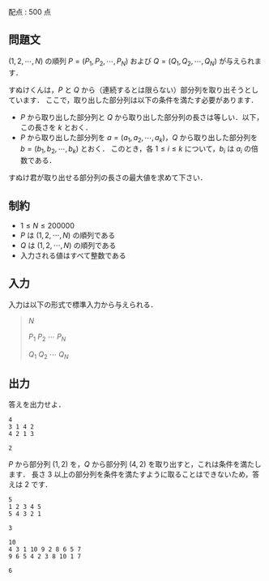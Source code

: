 配点 : $500$ 点

## 問題文

$(1,2,\cdots,N)$ の順列 $P=(P_1,P_2,\cdots,P_N)$ および $Q=(Q_1,Q_2,\cdots,Q_N)$ が与えられます．

すぬけくんは，$P$ と $Q$ から（連続するとは限らない）部分列を取り出そうとしています．
ここで，取り出した部分列は以下の条件を満たす必要があります．

- $P$ から取り出した部分列と $Q$ から取り出した部分列の長さは等しい．以下，この長さを $k$ とおく．
- $P$ から取り出した部分列を $a=(a_1,a_2,\cdots,a_k)$，$Q$ から取り出した部分列を $b=(b_1,b_2,\cdots,b_k)$ とおく．
このとき，各 $1 \leq i \leq k$ について，$b_i$ は $a_i$ の倍数である．

すぬけ君が取り出せる部分列の長さの最大値を求めて下さい．

## 制約

- $1 \leq N \leq 200000$
- $P$ は $(1,2,\cdots,N)$ の順列である
- $Q$ は $(1,2,\cdots,N)$ の順列である
- 入力される値はすべて整数である

## 入力

入力は以下の形式で標準入力から与えられる．

> $N$
> 
> $P_1$ $P_2$ $\cdots$ $P_N$
> 
> $Q_1$ $Q_2$ $\cdots$ $Q_N$

## 出力

答えを出力せよ．

```input1
4
3 1 4 2
4 2 1 3
```

```output1
2
```

$P$ から部分列 $(1,2)$ を，$Q$ から部分列 $(4,2)$ を取り出すと，これは条件を満たします．
長さ $3$ 以上の部分列を条件を満たすように取ることはできないため，答えは $2$ です．

```input2
5
1 2 3 4 5
5 4 3 2 1
```

```output2
3
```

```input3
10
4 3 1 10 9 2 8 6 5 7
9 6 5 4 2 3 8 10 1 7
```

```output3
6
```